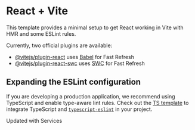 # React + Vite

This template provides a minimal setup to get React working in Vite with HMR and some ESLint rules.

Currently, two official plugins are available:

- [@vitejs/plugin-react](https://github.com/vitejs/vite-plugin-react/blob/main/packages/plugin-react/README.md) uses [Babel](https://babeljs.io/) for Fast Refresh
- [@vitejs/plugin-react-swc](https://github.com/vitejs/vite-plugin-react-swc) uses [SWC](https://swc.rs/) for Fast Refresh

## Expanding the ESLint configuration

If you are developing a production application, we recommend using TypeScript and enable type-aware lint rules. Check out the [TS template](https://github.com/vitejs/vite/tree/main/packages/create-vite/template-react-ts) to integrate TypeScript and [`typescript-eslint`](https://typescript-eslint.io) in your project.

Updated with Services